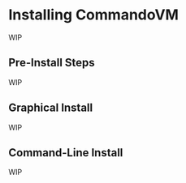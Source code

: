 # Installing CommandoVM

WIP

## Pre-Install Steps

WIP

## Graphical Install

WIP

## Command-Line Install

WIP